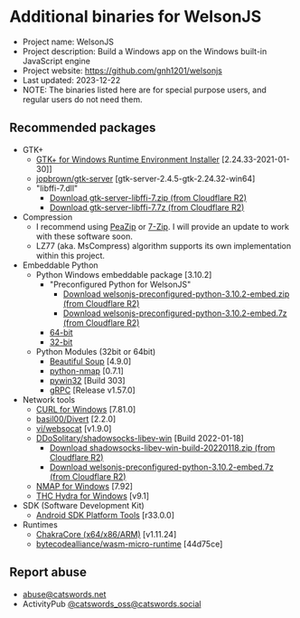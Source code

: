 # Additional binaries for WelsonJS
* Project name: WelsonJS
* Project description: Build a Windows app on the Windows built-in JavaScript engine
* Project website: https://github.com/gnh1201/welsonjs
* Last updated: 2023-12-22
* NOTE: The binaries listed here are for special purpose users, and regular users do not need them.

## Recommended packages
  * GTK+
    * [GTK+ for Windows Runtime Environment Installer](https://github.com/tschoonj/GTK-for-Windows-Runtime-Environment-Installer) [2.24.33-2021-01-30]]
    * [jopbrown/gtk-server](https://github.com/jopbrown/gtk-server) [gtk-server-2.4.5-gtk-2.24.32-win64]
    * "libffi-7.dll"
      * [Download gtk-server-libffi-7.zip (from Cloudflare R2)](https://pub-f926e14287b340cd9eff33731bb25329.r2.dev/gtk-server-libffi-7.zip)
      * [Download gtk-server-libffi-7.7z (from Cloudflare R2)](https://pub-f926e14287b340cd9eff33731bb25329.r2.dev/gtk-server-libffi-7.7z)
  * Compression
    * I recommend using [PeaZip](https://peazip.github.io/) or [7-Zip](https://www.7-zip.org/). I will provide an update to work with these software soon.
    * LZ77 (aka. MsCompress) algorithm supports its own implementation within this project.
  * Embeddable Python
    * Python Windows embeddable package [3.10.2]
      * "Preconfigured Python for WelsonJS"
        * [Download welsonjs-preconfigured-python-3.10.2-embed.zip (from Cloudflare R2)](https://pub-f926e14287b340cd9eff33731bb25329.r2.dev/welsonjs-preconfigured-python-3.10.2-embed.zip)
        * [Download welsonjs-preconfigured-python-3.10.2-embed.7z (from Cloudflare R2)](https://pub-f926e14287b340cd9eff33731bb25329.r2.dev/welsonjs-preconfigured-python-3.10.2-embed.7z)
      * [64-bit](https://www.python.org/downloads/release/python-3102/)
      * [32-bit](https://www.python.org/downloads/release/python-3102/)
    * Python Modules (32bit or 64bit)
      * [Beautiful Soup](https://www.crummy.com/software/BeautifulSoup/bs4/doc/) [4.9.0] 
      * [python-nmap](https://bitbucket.org/xael/python-nmap) [0.7.1]
      * [pywin32](https://github.com/mhammond/pywin32) [Build 303]
      * [gRPC](https://github.com/grpc/grpc) [Release v1.57.0]
  * Network tools
    * [CURL for Windows](https://curl.se/windows/) [7.81.0]
    * [basil00/Divert](https://github.com/basil00/Divert) [2.2.0]
    * [vi/websocat](https://github.com/vi/websocat) [v1.9.0]
    * [DDoSolitary/shadowsocks-libev-win](https://github.com/DDoSolitary/shadowsocks-libev-win) [Build 2022-01-18]
      * [Download shadowsocks-libev-win-build-20220118.zip (from Cloudflare R2)](https://pub-f926e14287b340cd9eff33731bb25329.r2.dev/shadowsocks-libev-win-build-20220118.zip)
      * [Download welsonjs-preconfigured-python-3.10.2-embed.7z (from Cloudflare R2)](https://pub-f926e14287b340cd9eff33731bb25329.r2.dev/welsonjs-preconfigured-python-3.10.2-embed.7z)
    * [NMAP for Windows](https://nmap.org/download.html) [7.92]
    * [THC Hydra for Windows](https://github.com/vanhauser-thc/thc-hydra) [v9.1]
  * SDK (Software Development Kit)
    * [Android SDK Platform Tools](https://developer.android.com/studio/releases/platform-tools) [r33.0.0]
  * Runtimes
    * [ChakraCore (x64/x86/ARM)](https://github.com/chakra-core/ChakraCore) [v1.11.24]
    * [bytecodealliance/wasm-micro-runtime](https://github.com/bytecodealliance/wasm-micro-runtime) [44d75ce]

## Report abuse
  * abuse@catswords.net
  * ActivityPub [@catswords_oss@catswords.social](https://catswords.social/@catswords_oss)
